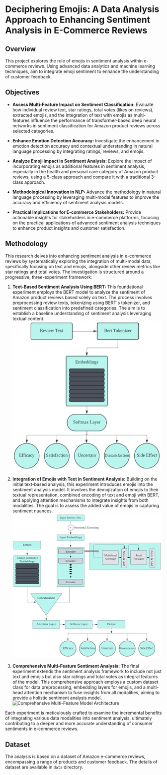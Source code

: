# Deciphering Emojis: A Data Analysis Approach to Enhancing Sentiment Analysis in E-Commerce Reviews

## Overview

This project explores the role of emojis in sentiment analysis within e-commerce reviews. Using advanced data analytics and machine learning techniques, aim to integrate emoji sentiment to enhance the understanding of customer feedback.

## Objectives

- **Assess Multi-Feature Impact on Sentiment Classification:** Evaluate how individual review text, star ratings, total votes (likes on reviews), extracted emojis, and the integration of text with emojis as multi-features influence the performance of transformer-based deep neural networks in sentiment classification for Amazon product reviews across selected categories.

- **Enhance Emotion Detection Accuracy:** Investigate the enhancement in emotion detection accuracy and contextual understanding in natural language processing by integrating ratings, reviews, and emojis.

- **Analyze Emoji Impact in Sentiment Analysis:** Explore the impact of incorporating emojis as additional features in sentiment analysis, especially in the health and personal care category of Amazon product reviews, using a 5-class approach and compare it with a traditional 3-class approach.

- **Methodological Innovation in NLP:** Advance the methodology in natural language processing by leveraging multi-modal features to improve the accuracy and efficiency of sentiment analysis models.

- **Practical Implications for E-commerce Stakeholders:** Provide actionable insights for stakeholders in e-commerce platforms, focusing on the practical applications of advanced sentiment analysis techniques to enhance product insights and customer satisfaction.


## Methodology

This research delves into enhancing sentiment analysis in e-commerce reviews by systematically exploring the integration of multi-modal data, specifically focusing on text and emojis, alongside other review metrics like star ratings and total votes. The investigation is structured around a progressive, three-experiment framework:

1. **Text-Based Sentiment Analysis Using BERT:** This foundational experiment employs the BERT model to analyze the sentiment of Amazon product reviews based solely on text. The process involves preprocessing review texts, tokenizing using BERT's tokenizer, and sentiment classification into predefined categories. The aim is to establish a baseline understanding of sentiment analysis leveraging textual content.
   ![Text-Based Sentiment Analysis Architecture](https://github.com/Talitapsouz/Deciphering-Emojis-A-Data-Analysis-Approach-to-Enhancing-Sentiment-Analysis-in-E-Commerce-Reviews/blob/main/Diagrams/Only_Text.jpg)

2. **Integration of Emojis with Text in Sentiment Analysis:** Building on the initial text-based analysis, this experiment introduces emojis into the sentiment analysis model. It involves the demojization of emojis to their textual representation, combined encoding of text and emoji with BERT, and applying attention mechanisms to integrate insights from both modalities. The goal is to assess the added value of emojis in capturing sentiment nuances.
   ![Text and Emoji Integration Model](https://github.com/Talitapsouz/Deciphering-Emojis-A-Data-Analysis-Approach-to-Enhancing-Sentiment-Analysis-in-E-Commerce-Reviews/blob/main/Diagrams/Text_Emoji.jpg)

3. **Comprehensive Multi-Feature Sentiment Analysis:** The final experiment extends the sentiment analysis framework to include not just text and emojis but also star ratings and total votes as integral features of the model. This comprehensive approach employs a custom dataset class for data preprocessing, embedding layers for emojis, and a multi-head attention mechanism to fuse insights from all modalities, aiming to provide a holistic sentiment analysis model.
   ![Comprehensive Multi-Feature Model Architecture](https://github.com/path/to/diagram3.svg)

Each experiment is meticulously crafted to examine the incremental benefits of integrating various data modalities into sentiment analysis, ultimately contributing to a deeper and more accurate understanding of consumer sentiments in e-commerce reviews.


## Dataset

The analysis is based on a dataset of Amazon e-commerce reviews, encompassing a range of products and customer feedback. 
The details of dataset are available in `data` directory.
